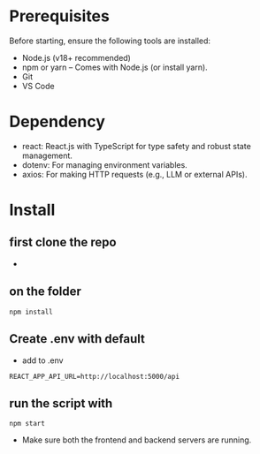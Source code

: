 # Prerequisites
Before starting, ensure the following tools are installed:
- Node.js (v18+ recommended) 
- npm or yarn – Comes with Node.js (or install yarn).
- Git 
- VS Code 


# Dependency 
- react: React.js with TypeScript for type safety and robust state management.
- dotenv: For managing environment variables.
- axios: For making HTTP requests (e.g., LLM or external APIs).


# Install
## first clone the repo
- 
## on the folder 
```
npm install
```

## Create .env with default
- add to .env  
```
REACT_APP_API_URL=http://localhost:5000/api
```

## run the script with
```
npm start
```
- Make sure both the frontend and backend servers are running.
